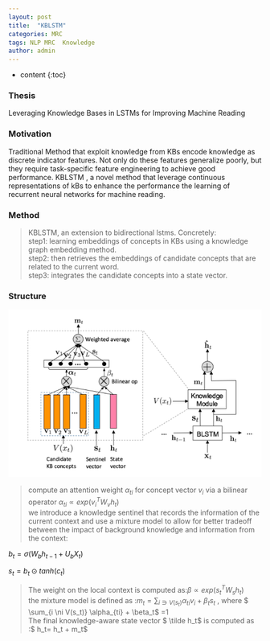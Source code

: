 ```yaml
---
layout: post
title:  "KBLSTM"
categories: MRC
tags: NLP MRC  Knowledge
author: admin
---
```


* content
{:toc}


###  Thesis
Leveraging Knowledge Bases in LSTMs for Improving Machine Reading

### Motivation
Traditional Method that exploit knowledge from KBs encode knowledge as discrete indicator features.  Not only do these features generalize poorly, but they require task-specific feature engineering to achieve good performance. KBLSTM , a novel method that leverage continuous representations of kBs to enhance the performance the learning of recurrent neural networks for machine reading.  

### Method 

> KBLSTM, an extension to bidirectional lstms. Concretely:   
> step1: learning embeddings of concepts in KBs using a knowledge graph embedding method.  
> step2: then retrieves the embeddings of candidate concepts that are related to the current word.  
> step3: integrates the candidate concepts into a state vector.

### Structure 

![Knowledge-aware Bidirectional LSTMs](../img/kblstm.png "Knowledge-aware Bidirectional LSTMs")

> compute an attention weight $\alpha_{ti}$ for concept vector $v_i$ via a bilinear operator 
> $\alpha_{ti} \propto exp(v_i^T W_v h_t)$  
> we introduce a knowledge sentinel that records the information of the current context and
use a mixture model to allow for better tradeoff between the impact of background knowledge and information from the context: 

$b_t=\sigma(W_b h_{t-1} + U_b X_t)$  

$s_t=b_t \odot tanh(c_t)$  

> The weight on the local context is computed as:$\beta \propto exp(s_t^T W_s h_t)$  
> the mixture model is defined as :$m_t = \sum_{i \ni V(s_t)} \alpha_{ti} v_i + \beta_t s_t$ , where $ \sum_{i \ni V(s_t)} \alpha_{ti} + \beta_t$ =1   
> The final knowledge-aware state vector $ \tilde h_t$ is computed as :$ h_t= h_t + m_t$  



